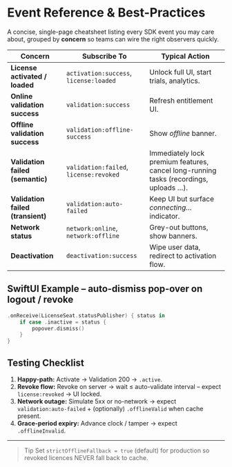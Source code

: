 # Event Reference & Best-Practices

A concise, single-page cheatsheet listing every SDK event you may care about, grouped by **concern** so teams can wire the right observers quickly.

| Concern | Subscribe To | Typical Action |
|---------|--------------|----------------|
| **License activated / loaded** | `activation:success`, `license:loaded` | Unlock full UI, start trials, analytics. |
| **Online validation success** | `validation:success` | Refresh entitlement UI. |
| **Offline validation success** | `validation:offline-success` | Show *offline* banner. |
| **Validation failed (semantic)** | `validation:failed`, `license:revoked` | Immediately lock premium features, cancel long-running tasks (recordings, uploads …). |
| **Validation failed (transient)** | `validation:auto-failed` | Keep UI but surface *connecting…* indicator. |
| **Network status** | `network:online`, `network:offline` | Grey-out buttons, show banners. |
| **Deactivation** | `deactivation:success` | Wipe user data, redirect to activation flow. |

## SwiftUI Example – auto-dismiss pop-over on logout / revoke

```swift
.onReceive(LicenseSeat.statusPublisher) { status in
    if case .inactive = status {
        popover.dismiss()
    }
}
```

## Testing Checklist

1. **Happy-path:** Activate → Validation 200 → `.active`.
2. **Revoke flow:** Revoke on server → wait ≤ auto-validate interval – expect `license:revoked` → UI locked.
3. **Network outage:** Simulate 5xx or no-network → expect `validation:auto-failed` + (optionally) `.offlineValid` when cache present.
4. **Grace-period expiry:** Advance clock / tamper → expect `.offlineInvalid`.

---
> Tip  Set `strictOfflineFallback = true` (default) for production so revoked licences NEVER fall back to cache. 
